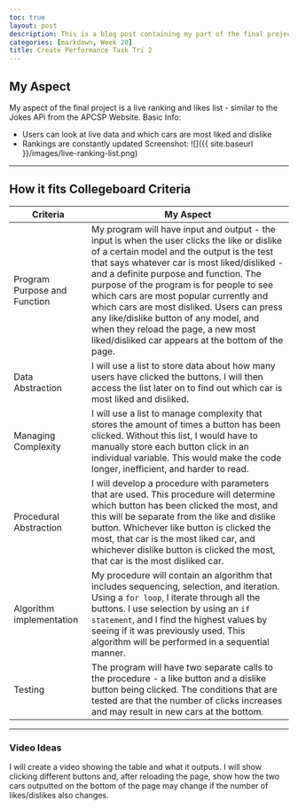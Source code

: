 ```yaml
---
toc: true
layout: post
description: This is a blog post containing my part of the final project and how it fits into Collegeboard criteria
categories: [markdown, Week 20]
title: Create Performance Task Tri 2
---
```


## My Aspect
My aspect of the final project is a live ranking and likes list - similar to the Jokes APi from the APCSP Website.
Basic Info:
- Users can look at live data and which cars are most liked and dislike
- Rankings are constantly updated
Screenshot:
![]({{ site.baseurl }}/images/live-ranking-list.png)

---

## How it fits Collegeboard Criteria
| Criteria | My Aspect |
|-|-|
| Program Purpose and Function | My program will have input and output - the input is when the user clicks the like or dislike of a certain model and the output is the test that says whatever car is most liked/disliked - and a definite purpose and function. The purpose of the program is for people to see which cars are most popular currently and which cars are most disliked. Users can press any like/dislike button of any model, and when they reload the page, a new most liked/disliked car appears at the bottom of the page. |
| Data Abstraction | I will use a list to store data about how many users have clicked the buttons. I will then access the list later on to find out which car is most liked and disliked. |
| Managing Complexity | I will use a list to manage complexity that stores the amount of times a button has been clicked. Without this list, I would have to manually store each button click in an individual variable. This would make the code longer, inefficient, and harder to read. |
| Procedural Abstraction | I will develop a procedure with parameters that are used. This procedure will determine which button has been clicked the most, and this will be separate from the like and dislike button. Whichever like button is clicked the most, that car is the most liked car, and whichever dislike button is clicked the most, that car is the most disliked car. |
| Algorithm implementation | My procedure will contain an algorithm that includes sequencing, selection, and iteration. Using a ```for loop```, I iterate through all the buttons. I use selection by using an ```if statement```, and I find the highest values by seeing if it was previously used. This algorithm will be performed in a sequential manner. |
| Testing | The program will have two separate calls to the procedure - a like button and a dislike button being clicked. The conditions that are tested are that the number of clicks increases and may result in new cars at the bottom. |

---

### Video Ideas
I will create a video showing the table and what it outputs. I will show clicking different buttons and, after reloading the page, show how the two cars outputted on the bottom of the page may change if the number of likes/dislikes also changes.